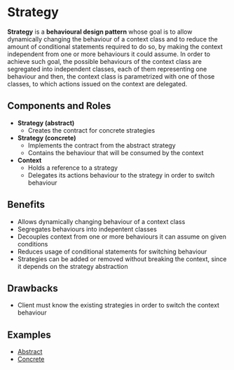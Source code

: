 # Strategy

**Strategy** is a **behavioural design pattern** whose goal is to allow dynamically changing the behaviour of a context
class and to reduce the amount of conditional statements required to do so, by making the context independent from one
or more behaviours it could assume. In order to achieve such goal, the possible behaviours of the context class are
segregated into independent classes, each of them representing one behaviour and then, the context class is parametrized
with one of those classes, to which actions issued on the context are delegated.

## Components and Roles

- **Strategy (abstract)**
  - Creates the contract for concrete strategies
- **Strategy (concrete)**
  - Implements the contract from the abstract strategy
  - Contains the behaviour that will be consumed by the context
- **Context**
  - Holds a reference to a strategy
  - Delegates its actions behaviour to the strategy in order to switch behaviour

## Benefits

- Allows dynamically changing behaviour of a context class
- Segregates behaviours into indepentent classes
- Decouples context from one or more behaviours it can assume on given conditions
- Reduces usage of conditional statements for switching behaviour
- Strategies can be added or removed without breaking the context, since it depends on the strategy abstraction

## Drawbacks

- Client must know the existing strategies in order to switch the context behaviour

## Examples

- [Abstract][1]
- [Concrete][2]

[1]: ./001_abstract/
[2]: ./002_concrete/
